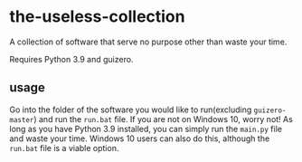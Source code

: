 # the-useless-collection
A collection of software that serve no purpose other than waste your time.

Requires Python 3.9 and guizero.

## usage
Go into the folder of the software you would like to run(excluding `guizero-master`) and run the `run.bat` file. If you are not on Windows 10, worry not! As long as you have Python 3.9 installed, you can simply run the `main.py` file and waste your time. Windows 10 users can also do this, although the `run.bat` file is a viable option.

